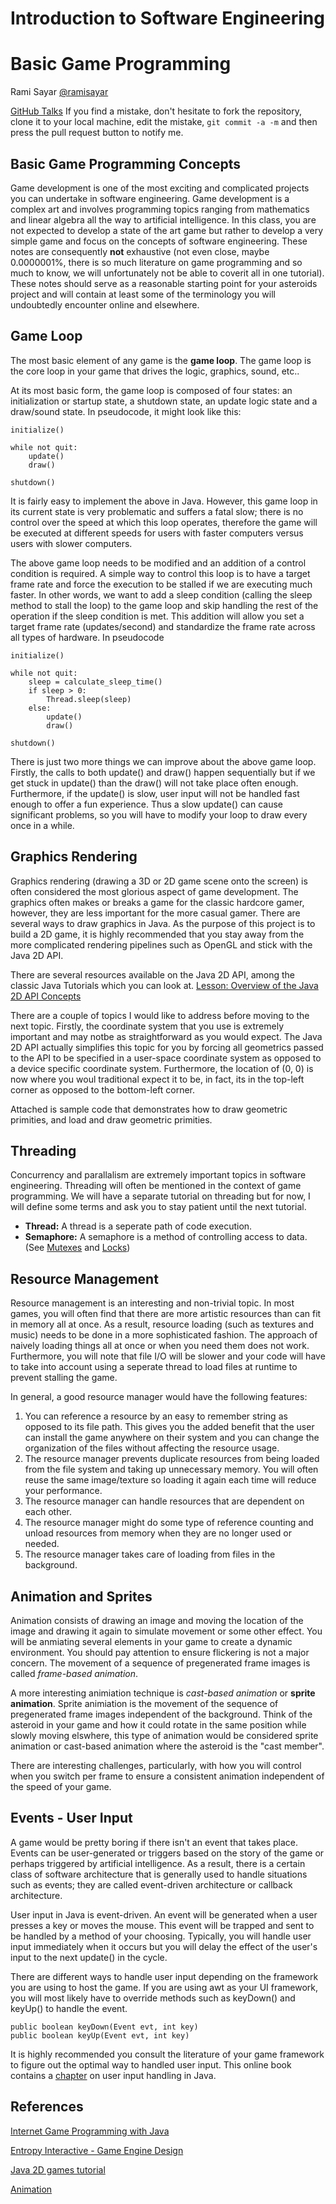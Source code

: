 <link rel="stylesheet" href="http://yandex.st/highlightjs/6.1/styles/default.min.css">
<script src="http://yandex.st/highlightjs/6.1/highlight.min.js"></script>
<script>
hljs.tabReplace = '    ';
hljs.initHighlightingOnLoad();
</script>

# Introduction to Software Engineering
# Basic Game Programming

Rami Sayar [@ramisayar](http://twitter/ramisayar)

[GitHub Talks](github.com/sayar/talks) If you find a mistake, don't hesitate to fork the repository, clone it to your local machine, edit the mistake, `git commit -a -m` and then press the pull request button to notify me.

## Basic Game Programming Concepts

Game development is one of the most exciting and complicated projects you can undertake in software engineering. Game development is a complex art and involves programming topics ranging from mathematics and linear algebra all the way to artificial intelligence. In this class, you are not expected to develop a state of the art game but rather to develop a very simple game and focus on the concepts of software engineering. These notes are consequently **not** exhaustive (not even close, maybe 0.0000001%, there is so much literature on game programming and so much to know, we will unfortunately not be able to coverit all in one tutorial). These notes should serve as a reasonable starting point for your asteroids project and will contain at least some of the terminology you will undoubtedly encounter online and elsewhere.

## Game Loop

The most basic element of any game is the **game loop**. The game loop is the core loop in your game that drives the logic, graphics, sound, etc.. 

At its most basic form, the game loop is composed of four states: an initialization or startup state, a shutdown state, an update logic state and a draw/sound state. In pseudocode, it might look like this:

```
initialize()

while not quit:
    update()
    draw()

shutdown()
```

It is fairly easy to implement the above in Java. However, this game loop in its current state is very problematic and suffers a fatal slow; there is no control over the speed at which this loop operates, therefore the game will be executed at different speeds for users with faster computers versus users with slower computers. 

The above game loop needs to be modified and an addition of a control condition is required. A simple way to control this loop is to have a target frame rate and  force the execution to be stalled if we are executing much faster. In other words, we want to add a sleep condition (calling the sleep method to stall the loop) to the game loop and skip handling the rest of the operation if the sleep condition is met. This addition will allow you set a target frame rate (updates/second) and standardize the frame rate across all types of hardware. In pseudocode 

```
initialize()

while not quit:
    sleep = calculate_sleep_time()
    if sleep > 0:
        Thread.sleep(sleep)
    else: 
        update()
        draw()

shutdown()
```

There is just two more things we can improve about the above game loop. Firstly, the calls to both update() and draw() happen sequentially but if we get stuck in update() than the draw() will not take place often enough. Furthermore, if the update() is slow, user input will not be handled fast enough to offer a fun experience. Thus a slow update() can cause significant problems, so you will have to modify your loop to draw every once in a while. 

## Graphics Rendering

Graphics rendering (drawing a 3D or 2D game scene onto the screen) is often considered the most glorious aspect of game development. The graphics often makes or breaks a game for the classic hardcore gamer, however, they are less important for the more casual gamer. There are several ways to draw graphics in Java. As the purpose of this project is to build a 2D game, it is highly recommended that you stay away from the more complicated rendering pipelines such as OpenGL and stick with the Java 2D API. 

There are several resources available on the Java 2D API, among the classic Java Tutorials which you can look at. [Lesson: Overview of the Java 2D API Concepts](http://docs.oracle.com/javase/tutorial/2d/overview/index.html)

There are a couple of topics I would like to address before moving to the next topic. Firstly, the coordinate system that you use is extremely important and may notbe as straightforward as you would expect. The Java 2D API actually simplifies this topic for you by forcing all geometrics passed to the API to be specified in a user-space coordinate system as opposed to a device specific coordinate system. Furthermore, the location of (0, 0) is now where you woul traditional expect it to be, in fact, its in the top-left corner as opposed to the bottom-left corner.

Attached is sample code that demonstrates how to draw geometric primities, and load and draw geometric primities. 

## Threading

Concurrency and parallalism are extremely important topics in software engineering. Threading will often be mentioned in the context of game programming. We will have a separate tutorial on threading but for now, I will define some terms and ask you to stay patient until the next tutorial.

* **Thread:** A thread is a seperate path of code execution.
* **Semaphore:** A semaphore is a method of controlling access to data. (See [Mutexes](http://en.wikipedia.org/wiki/Mutual_exclusion) and [Locks](http://en.wikipedia.org/wiki/Lock_(computer_science)))

## Resource Management

Resource management is an interesting and non-trivial topic. In most games, you will often find that there are more artistic resources than can fit in memory all at once. As a result, resource loading (such as textures and music) needs to be done in a more sophisticated fashion. The approach of naively loading things all at once or when you need them does not work. Furthermore, you will note that file I/O will be slower and your code will have to take into account using a seperate thread to load files at runtime to prevent stalling the game.

In general, a good resource manager would have the following features:

1. You can reference a resource by an easy to remember string as opposed to its file path. This gives you the added benefit that the user can install the game anywhere on their system and you can change the organization of the files without affecting the resource usage. 
2. The resource manager prevents duplicate resources from being loaded from the file system and taking up unnecessary memory. You will often reuse the same image/texture so loading it again each time will reduce your performance.
3. The resource manager can handle resources that are dependent on each other.
4. The resource manager might do some type of reference counting and unload resources from memory when they are no longer used or needed.
5. The resource manager takes care of loading from files in the background.

## Animation and Sprites

Animation consists of drawing an image and moving the location of the image and drawing it again to simulate movement or some other effect. You will be anmiating several elements in your game to create a dynamic environment. You should pay attention to ensure flickering is not a major concern. The movement of a sequence of pregenerated frame images is called *frame-based animation*.

A more interesting animiation technique is *cast-based animation* or **sprite animation**. Sprite animiation is the movement of the sequence of pregenerated frame images independent of the background. Think of the asteroid in your game and how it could rotate in the same position while slowly moving elswhere, this type of animation would be considered sprite animation or cast-based animation where the asteroid is the "cast member".

There are interesting challenges, particularly, with how you will control when you switch per frame to ensure a consistent animation independent of the speed of your game.

## Events - User Input

A game would be pretty boring if there isn't an event that takes place. Events can be user-generated or triggers based on the story of the game or perhaps triggered by artificial intelligence. As a result, there is a certain class of software architecture that is generally used to handle situations such as events; they are called event-driven architecture or callback architecture.

User input in Java is event-driven. An event will be generated when a user presses a key or moves the mouse. This event will be trapped and sent to be handled by a method of your choosing. Typically, you will handle user input immediately when it occurs but you will delay the effect of the user's input to the next update() in the cycle.

There are different ways to handle user input depending on the framework you are using to host the game. If you are using awt as your UI framework, you will most likely have to override methods such as keyDown() and keyUp() to handle the event.

```
public boolean keyDown(Event evt, int key)
public boolean keyUp(Event evt, int key)
```

It is highly recommended you consult the literature of your game framework to figure out the optimal way to handled user input. This online book contains a [chapter](http://impactnetworking.net/java1/ch9.htm) on user input handling in Java.

## References

[Internet Game Programming with Java](http://impactnetworking.net/java1/index.htm)

[Entropy Interactive - Game Engine Design](http://entropyinteractive.com/2011/02/game-engine-design-the-game-loop/)

[Java 2D games tutorial](http://zetcode.com/tutorials/javagamestutorial/)

[Animation](http://impactnetworking.net/java1/ch6.htm)